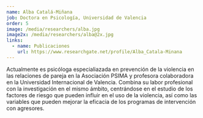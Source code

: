 ```yaml
---
name: Alba Catalá-Miñana
job: Doctora en Psicología, Universidad de Valencia
order: 5
image: /media/researchers/alba.jpg
image2x: /media/researchers/alba@2x.jpg
links:
  - name: Publicaciones
    url: https://www.researchgate.net/profile/Alba_Catala-Minana
---
```


Actualmente es psicóloga especialiazada en prevención de la violencia en las relaciones de pareja en la Asociación PSIMA y profesora colaboradora en la Universidad Internacional de Valencia. Combina su labor profesional con la investigación en el mismo ámbito, centrándose en el estudio de los factores de riesgo que pueden influir en el uso de la violencia, así como las variables que pueden mejorar la eficacia de los programas de intervención con agresores.
